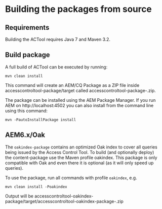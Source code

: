 # Building the packages from source
## Requirements

Building the ACTool requires Java 7 and Maven 3.2.

## Build package

A full build of ACTool can be executed by running:

```
mvn clean install
```

This command will create an AEM/CQ Package as a ZIP file inside accesscontroltool-package/target called accesscontroltool-package-<VERSION>.zip.

The package can be installed using the AEM Package Manager.
If you run AEM on http://localhost:4502 you can also install from the command line using this command:

```
mvn -PautoInstallPackage install
```

## AEM6.x/Oak

The `oakindex-package` contains an optimized Oak index to cover all queries being issued by the Access Control Tool. To build (and optionally deploy) the content-package use the Maven profile oakindex. This package is only compatible with Oak and even there it is optional (as it will only speed up queries).

To use the package, run all commands with profile `oakindex`, e.g.
 ```
mvn clean install -Poakindex
 ```

Output will be accesscontroltool-oakindex-package/target/accesscontroltool-oakindex-package-<VERSION>.zip